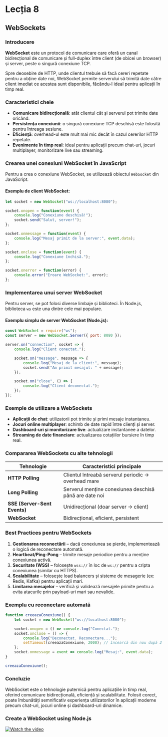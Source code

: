 # Lecția 8

## WebSockets

### Introducere

**WebSocket** este un protocol de comunicare care oferă un canal bidirecțional de comunicare și full-duplex între client (de obicei un browser) 
și server, peste o singură conexiune TCP. 

Spre deosebire de HTTP, unde clientul trebuie să facă cereri repetate pentru 
a obține date noi, WebSocket permite serverului să trimită date către client 
imediat ce acestea sunt disponibile, făcându-l ideal pentru aplicații în timp real.

### Caracteristici cheie

- **Comunicare bidirecțională**: atât clientul cât și serverul pot trimite 
  date oricând.
- **Persistența conexiunii**: o singură conexiune TCP deschisă este folosită 
  pentru întreaga sesiune.
- **Eficiență**: overhead-ul este mult mai mic decât în cazul cererilor HTTP repetate.
- **Evenimente în timp real**: ideal pentru aplicații precum chat-uri, jocuri 
  multiplayer, monitorizare live sau streaming.

### Crearea unei conexiuni WebSocket în JavaScript

Pentru a crea o conexiune WebSocket, se utilizează obiectul `WebSocket` 
din JavaScript.

#### Exemplu de client WebSocket:

```javascript
let socket = new WebSocket("ws://localhost:8080");

socket.onopen = function(event) {
    console.log("Conexiune deschisă!");
    socket.send("Salut, server!");
};

socket.onmessage = function(event) {
    console.log("Mesaj primit de la server:", event.data);
};

socket.onclose = function(event) {
    console.log("Conexiune închisă.");
};

socket.onerror = function(error) {
    console.error("Eroare WebSocket:", error);
};
```

### Implementarea unui server WebSocket

Pentru server, se pot folosi diverse limbaje și biblioteci. În Node.js, 
biblioteca `ws` este una dintre cele mai populare.

#### Exemplu simplu de server WebSocket (Node.js):

```javascript
const WebSocket = require("ws");
const server = new WebSocket.Server({ port: 8080 });

server.on("connection", socket => {
    console.log("Client conectat.");

    socket.on("message", message => {
        console.log("Mesaj de la client:", message);
        socket.send("Am primit mesajul: " + message);
    });

    socket.on("close", () => {
        console.log("Client deconectat.");
    });
});
```

### Exemple de utilizare a WebSockets

- **Aplicații de chat**: utilizatorii pot trimite și primi mesaje instantaneu.
- **Jocuri online multiplayer**: schimb de date rapid între clienți și server.
- **Dashboard-uri și monitorizare live**: actualizare instantanee a datelor.
- **Streaming de date financiare**: actualizarea cotațiilor bursiere în timp real.

### Compararea WebSockets cu alte tehnologii

| Tehnologie         | Caracteristici principale |
|---------------------|---------------------------|
| **HTTP Polling**    | Clientul întreabă serverul periodic → overhead mare |
| **Long Polling**    | Serverul menține conexiunea deschisă până are date noi |
| **SSE (Server-Sent Events)** | Unidirecțional (doar server → client) |
| **WebSocket**       | Bidirecțional, eficient, persistent |

### Best Practices pentru WebSockets

1. **Gestionarea reconectării** – dacă conexiunea se pierde, implementează 
   o logică de reconectare automată.
2. **Heartbeat/Ping-Pong** – trimite mesaje periodice pentru a menține 
   conexiunea activă.
3. **Securitate (WSS)** – folosește `wss://` în loc de `ws://` pentru a cripta 
   conexiunea (similar cu HTTPS).
4. **Scalabilitate** – folosește load balancers și sisteme de mesagerie 
   (ex: Redis, Kafka) pentru aplicații mari.
5. **Limitarea mesajelor** – verifică și validează mesajele primite pentru a evita 
   atacurile prin payload-uri mari sau nevalide.

### Exemplu cu reconectare automată

```javascript
function creeazaConexiune() {
    let socket = new WebSocket("ws://localhost:8080");

    socket.onopen = () => console.log("Conectat.");
    socket.onclose = () => {
        console.log("Deconectat. Reconectare...");
        setTimeout(creeazaConexiune, 2000); // încearcă din nou după 2 secunde
    };
    socket.onmessage = event => console.log("Mesaj:", event.data);
}

creeazaConexiune();
```

### Concluzie

WebSocket este o tehnologie puternică pentru aplicațiile în timp real, 
oferind comunicare bidirecțională, eficiență și scalabilitate. Folosit 
corect, poate îmbunătăți semnificativ experiența utilizatorilor în aplicații 
moderne precum chat-uri, jocuri online și dashboard-uri dinamice.

### Create a WebSocket using Node.js

[![Watch the video](https://img.youtube.com/vi/FduLSXEHLng/mqdefault.jpg)](https://www.youtube.com/watch?v=FduLSXEHLng)

